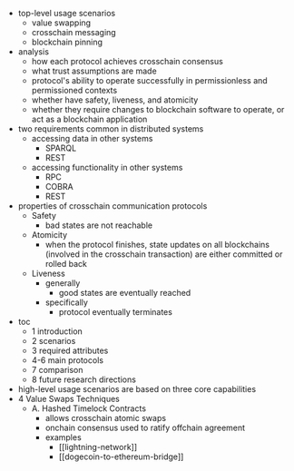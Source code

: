 - top-level usage scenarios
	- value swapping
	- crosschain messaging
	- blockchain pinning
- analysis
	- how each protocol achieves crosschain consensus
	- what trust assumptions are made
	- protocol's ability to operate successfully in permissionless and permissioned contexts
	- whether have safety, liveness, and atomicity
	- whether they require changes to blockchain software to operate, or act as a blockchain application
- two requirements common in distributed systems
	- accessing data in other systems
		- SPARQL
		- REST
	- accessing functionality in other systems
		- RPC
		- COBRA
		- REST
- properties of crosschain communication protocols
	- Safety
		- bad states are not reachable
	- Atomicity
		- when the protocol finishes, state updates on all blockchains (involved in the crosschain transaction) are either committed or rolled back
	- Liveness
		- generally
			- good states are eventually reached
		- specifically
			- protocol eventually terminates
- toc
	- 1 introduction
	- 2 scenarios
	- 3 required attributes
	- 4-6 main protocols
	- 7 comparison
	- 8 future research directions
- high-level usage scenarios are based on three core capabilities
- 4 Value Swaps Techniques
	- A. Hashed Timelock Contracts
		- allows crosschain atomic swaps
		- onchain consensus used to ratify offchain agreement
		- examples
			- [[lightning-network]]
			- [[dogecoin-to-ethereum-bridge]]